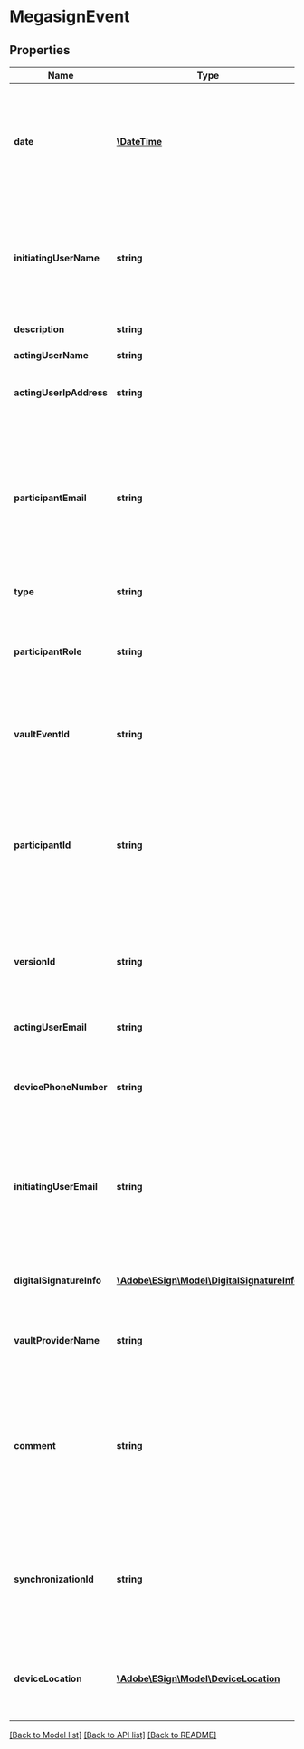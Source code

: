 # MegasignEvent

## Properties
Name | Type | Description | Notes
------------ | ------------- | ------------- | -------------
**date** | [**\DateTime**](\DateTime.md) | The date of the audit event. Format would be yyyy-MM-dd&#39;T&#39;HH:mm:ssZ. For example, e.g 2016-02-25T18:46:19Z represents UTC time | [optional] 
**initiatingUserName** | **string** | Full name of the user that initiated the event on behalf of the acting user when the account is shared. Will be empty if there is no account sharing in effect | [optional] 
**description** | **string** | A description of the audit event | [optional] 
**actingUserName** | **string** | The name of the acting user | [optional] 
**actingUserIpAddress** | **string** | The IP address of the user that created the event | [optional] 
**participantEmail** | **string** | Email address of the user that is the participant for the event. This may be different than the acting user for certain event types. For example, for a DELEGATION event, this is the user who was delegated to | [optional] 
**type** | **string** | Type of MegaSign event | [optional] 
**participantRole** | **string** | Role assumed by all participants in the participant set the participant belongs to (signer, approver etc.). | [optional] 
**vaultEventId** | **string** | The identifier assigned by the vault provider for the vault event (if vaulted, otherwise null) | [optional] 
**participantId** | **string** | The unique identifier of the participant for the event. This may be different than the acting user for certain event types. For example, for a DELEGATION event, this is the user who was delegated to | [optional] 
**versionId** | **string** | An ID which uniquely identifies the version of the document associated with this audit event | [optional] 
**actingUserEmail** | **string** | Email address of the user that created the event | [optional] 
**devicePhoneNumber** | **string** | Phone number from the device used when the participation is completed on a mobile phone | [optional] 
**initiatingUserEmail** | **string** | Email address of the user that initiated the event on behalf of the acting user when the account is shared. Will be empty if there is no account sharing in effect | [optional] 
**digitalSignatureInfo** | [**\Adobe\ESign\Model\DigitalSignatureInfo**](DigitalSignatureInfo.md) | This is present for ESIGNED events when the participation is signed digitally | [optional] 
**vaultProviderName** | **string** | Name of the vault provider for the vault event (if vaulted, otherwise null) | [optional] 
**comment** | **string** | The event comment. For RECALLED or REJECTED, the reason given by the user that initiates the event. For DELEGATE or SHARE, the message from the acting user to the participant | [optional] 
**synchronizationId** | **string** | A unique identifier linking offline events to synchronization events (specified for offline signing events and synchronization events, else null) | [optional] 
**deviceLocation** | [**\Adobe\ESign\Model\DeviceLocation**](DeviceLocation.md) | Location of the device that generated the event (This value may be null due to limited privileges) | [optional] 

[[Back to Model list]](../README.md#documentation-for-models) [[Back to API list]](../README.md#documentation-for-api-endpoints) [[Back to README]](../README.md)


